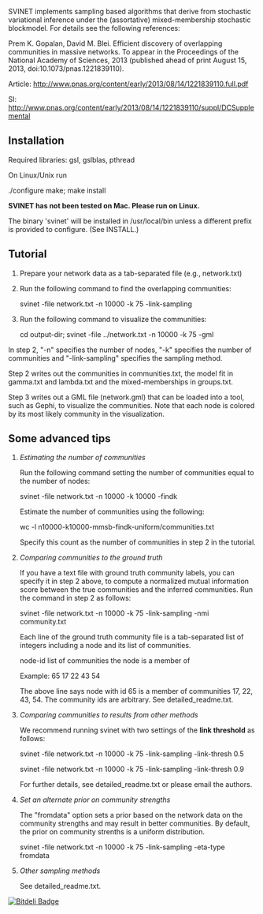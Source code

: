 SVINET implements sampling based algorithms that derive from
stochastic variational inference under the (assortative)
mixed-membership stochastic blockmodel. For details see the following
references:

Prem K. Gopalan, David M. Blei. Efficient discovery of overlapping communities 
in massive networks. To appear in the Proceedings of the National Academy of 
Sciences, 2013 (published ahead of print August 15, 2013, doi:10.1073/pnas.1221839110).

Article: http://www.pnas.org/content/early/2013/08/14/1221839110.full.pdf

SI: http://www.pnas.org/content/early/2013/08/14/1221839110/suppl/DCSupplemental

Installation
------------

Required libraries: gsl, gslblas, pthread

On Linux/Unix run

 ./configure
 make; make install
 
**SVINET has not been tested on Mac. Please run on Linux.**

The binary 'svinet' will be installed in /usr/local/bin unless a
different prefix is provided to configure. (See INSTALL.)

Tutorial
--------

1. Prepare your network data as a tab-separated file (e.g., network.txt)

2. Run the following command to find the overlapping communities: 

     svinet -file network.txt -n 10000 -k 75 -link-sampling

3. Run the following command to visualize the communities:
   
     cd output-dir; svinet -file ../network.txt  -n 10000 -k 75 -gml

In step 2, "-n" specifies the number of nodes, "-k" specifies the
number of communities and "-link-sampling" specifies the sampling
method.
   
Step 2 writes out the communities in communities.txt, the model fit in
gamma.txt and lambda.txt and the mixed-memberships in groups.txt.

Step 3 writes out a GML file (network.gml) that can be loaded into a
tool, such as Gephi, to visualize the communities. Note that each node
is colored by its most likely community in the visualization.

Some advanced tips
------------------

1. *Estimating the number of communities*

   Run the following command setting the number of communities equal
   to the number of nodes:

   svinet -file network.txt  -n 10000 -k 10000 -findk

   Estimate the number of communities using the following:

   wc -l n10000-k10000-mmsb-findk-uniform/communities.txt

   Specify this count as the number of communities in step 2 in the tutorial.

2. *Comparing communities to the ground truth*

   If you have a text file with ground truth community labels, you can
   specify it in step 2 above, to compute a normalized mutual
   information score between the true communities and the inferred
   communities. Run the command in step 2 as follows:

     svinet -file network.txt -n 10000 -k 75 -link-sampling -nmi community.txt

   Each line of the ground truth community file is a tab-separated
   list of integers including a node and its list of communities.

   node-id    list of communities the node is a member of

   Example:
   65	 17 22 43 54

   The above line says node with id 65 is a member of communities 17,
   22, 43, 54. The community ids are arbitrary. See
   detailed_readme.txt.

3. *Comparing communities to results from other methods*

   We recommend running svinet with two settings of the
   **link threshold** as follows:

     svinet -file network.txt -n 10000 -k 75 -link-sampling -link-thresh 0.5

     svinet -file network.txt -n 10000 -k 75 -link-sampling -link-thresh 0.9

   For further details, see detailed_readme.txt or please email the authors.

4. *Set an alternate prior on community strengths*

   The "fromdata" option sets a prior based on the network data on the
   community strengths and may result in better communities. By
   default, the prior on community strenths is a uniform distribution.

     svinet -file network.txt -n 10000 -k 75 -link-sampling -eta-type fromdata

5. *Other sampling methods*

   See detailed_readme.txt.


   


[![Bitdeli Badge](https://d2weczhvl823v0.cloudfront.net/premgopalan/svinet/trend.png)](https://bitdeli.com/free "Bitdeli Badge")

